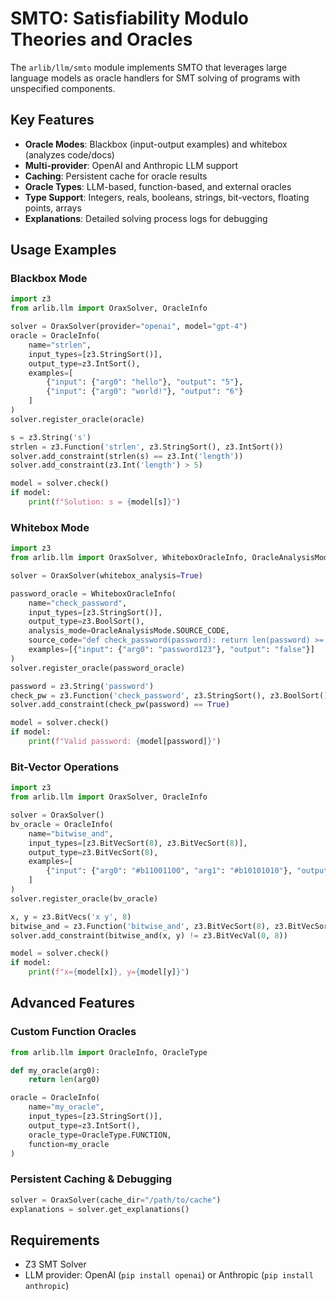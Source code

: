 # SMTO: Satisfiability Modulo Theories and Oracles

The `arlib/llm/smto` module implements SMTO that leverages large language models as oracle handlers for SMT solving of programs with unspecified components.

## Key Features

- **Oracle Modes**: Blackbox (input-output examples) and whitebox (analyzes code/docs)
- **Multi-provider**: OpenAI and Anthropic LLM support
- **Caching**: Persistent cache for oracle results
- **Oracle Types**: LLM-based, function-based, and external oracles
- **Type Support**: Integers, reals, booleans, strings, bit-vectors, floating points, arrays
- **Explanations**: Detailed solving process logs for debugging

## Usage Examples

### Blackbox Mode

```python
import z3
from arlib.llm import OraxSolver, OracleInfo

solver = OraxSolver(provider="openai", model="gpt-4")
oracle = OracleInfo(
    name="strlen",
    input_types=[z3.StringSort()],
    output_type=z3.IntSort(),
    examples=[
        {"input": {"arg0": "hello"}, "output": "5"},
        {"input": {"arg0": "world!"}, "output": "6"}
    ]
)
solver.register_oracle(oracle)

s = z3.String('s')
strlen = z3.Function('strlen', z3.StringSort(), z3.IntSort())
solver.add_constraint(strlen(s) == z3.Int('length'))
solver.add_constraint(z3.Int('length') > 5)

model = solver.check()
if model:
    print(f"Solution: s = {model[s]}")
```

### Whitebox Mode

```python
import z3
from arlib.llm import OraxSolver, WhiteboxOracleInfo, OracleAnalysisMode

solver = OraxSolver(whitebox_analysis=True)

password_oracle = WhiteboxOracleInfo(
    name="check_password",
    input_types=[z3.StringSort()],
    output_type=z3.BoolSort(),
    analysis_mode=OracleAnalysisMode.SOURCE_CODE,
    source_code="def check_password(password): return len(password) >= 8 and any(c.isdigit() for c in password)",
    examples=[{"input": {"arg0": "password123"}, "output": "false"}]
)
solver.register_oracle(password_oracle)

password = z3.String('password')
check_pw = z3.Function('check_password', z3.StringSort(), z3.BoolSort())
solver.add_constraint(check_pw(password) == True)

model = solver.check()
if model:
    print(f"Valid password: {model[password]}")
```

### Bit-Vector Operations

```python
import z3
from arlib.llm import OraxSolver, OracleInfo

solver = OraxSolver()
bv_oracle = OracleInfo(
    name="bitwise_and",
    input_types=[z3.BitVecSort(8), z3.BitVecSort(8)],
    output_type=z3.BitVecSort(8),
    examples=[
        {"input": {"arg0": "#b11001100", "arg1": "#b10101010"}, "output": "#b10001000"}
    ]
)
solver.register_oracle(bv_oracle)

x, y = z3.BitVecs('x y', 8)
bitwise_and = z3.Function('bitwise_and', z3.BitVecSort(8), z3.BitVecSort(8), z3.BitVecSort(8))
solver.add_constraint(bitwise_and(x, y) != z3.BitVecVal(0, 8))

model = solver.check()
if model:
    print(f"x={model[x]}, y={model[y]}")
```

## Advanced Features

### Custom Function Oracles

```python
from arlib.llm import OracleInfo, OracleType

def my_oracle(arg0):
    return len(arg0)

oracle = OracleInfo(
    name="my_oracle",
    input_types=[z3.StringSort()],
    output_type=z3.IntSort(),
    oracle_type=OracleType.FUNCTION,
    function=my_oracle
)
```

### Persistent Caching & Debugging

```python
solver = OraxSolver(cache_dir="/path/to/cache")
explanations = solver.get_explanations()
```

## Requirements

- Z3 SMT Solver
- LLM provider: OpenAI (`pip install openai`) or Anthropic (`pip install anthropic`)
